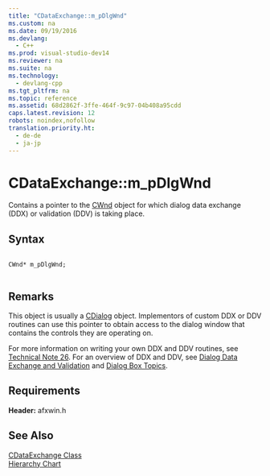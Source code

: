 ```yaml
---
title: "CDataExchange::m_pDlgWnd"
ms.custom: na
ms.date: 09/19/2016
ms.devlang: 
  - C++
ms.prod: visual-studio-dev14
ms.reviewer: na
ms.suite: na
ms.technology: 
  - devlang-cpp
ms.tgt_pltfrm: na
ms.topic: reference
ms.assetid: 68d2862f-3ffe-464f-9c97-04b408a95cdd
caps.latest.revision: 12
robots: noindex,nofollow
translation.priority.ht: 
  - de-de
  - ja-jp
---
```

# CDataExchange::m_pDlgWnd
Contains a pointer to the [CWnd](../vs140/CWnd-Class.md) object for which dialog data exchange (DDX) or validation (DDV) is taking place.  
  
## Syntax  
  
```  
  
CWnd* m_pDlgWnd;  
  
```  
  
## Remarks  
 This object is usually a [CDialog](../vs140/CDialog-Class.md) object. Implementors of custom DDX or DDV routines can use this pointer to obtain access to the dialog window that contains the controls they are operating on.  
  
 For more information on writing your own DDX and DDV routines, see [Technical Note 26](../vs140/TN026--DDX-and-DDV-Routines.md). For an overview of DDX and DDV, see [Dialog Data Exchange and Validation](../vs140/Dialog-Data-Exchange-and-Validation.md) and [Dialog Box Topics](../vs140/Dialog-Boxes.md).  
  
## Requirements  
 **Header:** afxwin.h  
  
## See Also  
 [CDataExchange Class](../vs140/CDataExchange-Class.md)   
 [Hierarchy Chart](../vs140/Hierarchy-Chart.md)
